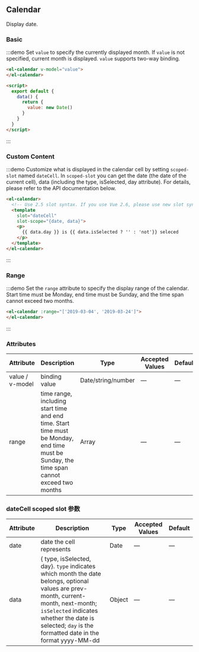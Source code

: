 ## Calendar

Display date.

### Basic

:::demo Set `value` to specify the currently displayed month. If `value` is not specified, current month is displayed. `value` supports two-way binding.
```html
<el-calendar v-model="value">
</el-calendar>

<script>
  export default {
    data() {
      return {
        value: new Date()
      }
    }
  }
</script>
```
:::

### Custom Content

:::demo Customize what is displayed in the calendar cell by setting `scoped-slot` named `dateCell`. In `scoped-slot` you can get the date (the date of the current cell), data (including the type, isSelected, day attribute). For details, please refer to the API documentation below.
```html
<el-calendar>
  <!-- Use 2.5 slot syntax. If you use Vue 2.6, please use new slot syntax-->
  <template
    slot="dateCell"
    slot-scope="{date, data}">
    <p>
      {{ data.day }} is {{ data.isSelected ? '' : 'not'}} seleced
    </p>
  </template>
</el-calendar>
```
:::

### Range

:::demo Set the `range` attribute to specify the display range of the calendar. Start time must be Monday, end time must be Sunday, and the time span cannot exceed two months.
```html
<el-calendar :range="['2019-03-04', '2019-03-24']">
</el-calendar>
```
:::

### Attributes
| Attribute       | Description   | Type      | Accepted Values       | Default  |
|-----------------|-------------- |---------- |---------------------- |--------- |
| value / v-model | binding value | Date/string/number | —            | —        |
| range           | time range, including start time and end time. Start time must be Monday, end time must be Sunday, the time span cannot exceed two months | Array     | —           | —      |

### dateCell scoped slot 参数
| Attribute       | Description   | Type      | Accepted Values       | Default  |
|-----------------|-------------- |---------- |---------------------- |--------- |
| date            | date the cell represents  | Date      | —                     | —        |
| data            | { type, isSelected, day}. `type` indicates which month the date belongs, optional values are prev-month, current-month, next-month; `isSelected` indicates whether the date is selected; `day` is the formatted date in the format yyyy-MM-dd    | Object      | —           | —      |
